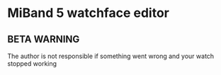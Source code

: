 # MiBand 5 watchface editor
 
## BETA WARNING

The author is not responsible if something went wrong and your watch stopped working
